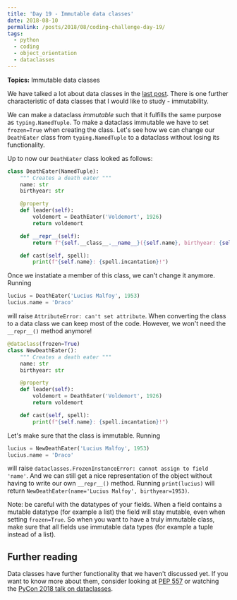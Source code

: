 ```yaml
---
title: 'Day 19 - Immutable data classes'
date: 2018-08-10
permalink: /posts/2018/08/coding-challenge-day-19/
tags:
  - python
  - coding
  - object_orientation
  - dataclasses
---
```


**Topics:** Immutable data classes

We have talked a lot about data classes in the [last post](http://alpopkes.com/posts/2018/08/coding-challenge-day-16-to-18/). There is one further characteristic of data classes that I would like to study - immutability.   
    
We can make a dataclass *immutable* such that it fulfills the same purpose as ```typing.NamedTuple```. To make a dataclass immutable we have to set ```frozen=True``` when creating the class. Let's see how we can change our ```DeathEater``` class from ```typing.NamedTuple``` to a dataclass without losing its functionality.   
   
Up to now our ```DeathEater``` class looked as follows:

```python
class DeathEater(NamedTuple):
    """ Creates a death eater """
    name: str
    birthyear: str

    @property
    def leader(self):
        voldemort = DeathEater('Voldemort', 1926)
        return voldemort

    def __repr__(self):
        return f"{self.__class__.__name__}({self.name}, birthyear: {self.birthyear})"

    def cast(self, spell):
        print(f"{self.name}: {spell.incantation}!")
```

Once we instatiate a member of this class, we can't change it anymore. Running

```python
lucius = DeathEater('Lucius Malfoy', 1953)
lucius.name = 'Draco'
```

will raise ```AttributeError: can't set attribute```. When converting the class to a data class we can keep most of the code. However, we won't need the ```__repr__()``` method anymore!

```python
@dataclass(frozen=True)
class NewDeathEater():
    """ Creates a death eater """
    name: str
    birthyear: str

    @property
    def leader(self):
        voldemort = DeathEater('Voldemort', 1926)
        return voldemort

    def cast(self, spell):
        print(f"{self.name}: {spell.incantation}!")
```

Let's make sure that the class is immutable. Running 

```python
lucius = NewDeathEater('Lucius Malfoy', 1953)
lucius.name = 'Draco'
```

will raise ```dataclasses.FrozenInstanceError: cannot assign to field 'name'```. And we can still get a nice representation of the object without having to write our own ```__repr__()``` method. Running ```print(lucius)``` will return ```NewDeathEater(name='Lucius Malfoy', birthyear=1953)```.  
   
Note: be careful with the datatypes of your fields. When a field contains a mutable datatype (for example a list) the field will stay mutable, even when setting ```frozen=True```. So when you want to have a truly immutable class, make sure that all fields use immutable data types (for example a tuple instead of a list). 


## Further reading

Data classes have further functionality that we haven't discussed yet. If you want to know more about them, consider looking at [PEP 557](https://www.python.org/dev/peps/pep-0557/) or watching the [PyCon 2018 talk on dataclasses](https://www.youtube.com/watch?v=T-TwcmT6Rcw).

